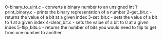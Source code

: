 0-binary_to_uint.c - converts a binary number to an unsigned int
1-print_binary.c - prints the binary representation of a number
2-get_bit.c - returns the value of a bit at a given index
3-set_bit.c - sets the value of a bit to 1 at a given index
4-clear_bit.c - sets the value of a bit to 0 at a given index
5-flip_bits.c - returns the number of bits you would need to flip to get from one number to another
